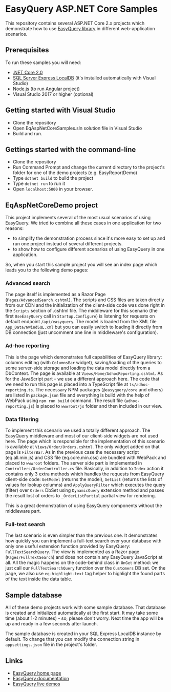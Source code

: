 # EasyQuery ASP.NET Core Samples

This repository contains several ASP.NET Core 2.x projects which demonstrate how to use [EasyQuery library](https://korzh.com/easyquery) in different web-application scenarios.

## Prerequisites

To run these samples you will need:
 * [.NET Core 2.0](https://www.microsoft.com/net/core)
 * [SQL Server Express LocalDB](https://www.microsoft.com/en-us/sql-server/sql-server-editions-express) (it's installed automatically with Visual Studio)
 * Node.js (to run Angular project)
 * Visual Studio 2017 or higher (optional)
 

## Getting started with Visual Studio 

 * Clone the repository
 * Open EqAspNetCoreSamples.sln solution file in Visual Studio
 * Build and run.
 
 
## Gettings started with the command-line

 * Clone the repository
 * Run Command Prompt and change the current directory to the project's folder for one of the demo projects (e.g. EasyReportDemo)
 * Type `dotnet build` to build the project
 * Type `dotnet run` to run it
 * Open `localhost:5000` in your browser.


## EqAspNetCoreDemo project

This project implements several of the most usual scenarios of using EasyQuery. We tried to combine all these cases in one application for two reasons:
 * to simplify the demonstration process since it's more easy to set up and run one project instead of several different projects.
 * to show how to configure different scenarios of using EasyQuery in one application.

So, when you start this sample project you will see an index page which leads you to the following demo pages:

### Advanced search

The page itself is implemented as a Razor Page (`Pages/AdvancedSearch.cshtml`). The scripts and CSS files are taken directly from our CDN and the initialization of the client-side code was done right in the `Scripts` section of .cshtml file.
The middleware for this scenario (the first `UseEasyQuery` call in `Startup.Configure`) is listening for requests on default endpoint `/api/easyquery`. The model is loaded from the XML file `App_Data/NWindSQL.xml` but you can easily switch to loading it directly from DB connection (just uncomment one line in middleware's configuration).

### Ad-hoc reporting

This is the page which demonstrates full capabilities of EasyQuery library: columns editing (with `ColumnsBar` widget), saving/loading of the queries to some server-side storage and loading the data model directly from a DbContext.
The page is available at `Views/Home/AdhocReporting.cshtml`. As for the JavaScript part - we use a different approach here. The code that we need to run this page is placed into a TypeScript file at `ts/adhoc-reporting.ts`. The necessary NPM packages (`@easyquery/core` and others) are listed in `package.json` file and everything is build with the help of WebPack using `npm run build` command. 
The result file (`adhoc-reporting.js`) is placed to `wwwroot/js` folder and then included in our view.


### Data filtering

To implement this scenario we used a totally different approach. The EasyQuery middleware and most of our client-side widgets are not used here. The page which is responsible for the implementation of this scenario is available at `Views/Order/Orders.cshtml`. The only widget added on that page is `FilterBar`. As in the previous case the necessary script (eq.all.min.js) and CSS file (eq.core.min.css) are bundled with WebPack and placed to `wwwroot` folders.
The server side part is implemented in `Controllers/OrderController.cs` file. Basically, in addition to `Index` action it contains only 3 extra methods which handles the requests from EasyQuery client-side code: `GetModel` (returns the model), `GetList` (returns the lists of values for lookup columns) and `ApplyQueryFilter` which executes the query (filter) over `Orders` DbSet using `DynamicQuery` extension method and passes the result lost of orders to `_OrderListPartial` partial view for rendering.

This is a great demonstration of using EasyQuery components without the middleware part.
 
### Full-text search

The last scenario is even simpler than the previous one. It demonstrates how quickly you can implement a full-text search over your database with only one useful extension function provided by EasyQuery: `FullTextSearchQuery`.
The view is implemented as a Razor page (`Pages/FullTextSearch`) and does not contain any EasyQuery JavaScript at all. All the magic happens on the code-behind class in `OnGet` method: we just call our `FullTextSearchQuery` function over the `Customers` DB set. 
On the page, we also use `eq-highlight-text` tag helper to highlight the found parts of the text inside the data table.

 
## Sample database

All of these demo projects work with some sample database. That database is created and initialized automatically at the first start. It may take some time (about 1-2 minutes) - so, please don't worry. Next time the app will be up and ready in a few seconds after launch.

The sample database is created in your SQL Express LocalDB instance by default. To change that you can modify the connection string in `appsettings.json` file in the project's folder.
 

## Links

 - [EasyQuery home page](https://korzh.com/easyquery)
 - [EasyQuery documentation](https://korzh.com/easyquery/docs)
 - [EasyQuery live demos](http://demo.easyquerybuilder.com)
 
